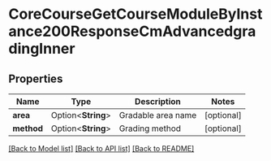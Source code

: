 # CoreCourseGetCourseModuleByInstance200ResponseCmAdvancedgradingInner

## Properties

Name | Type | Description | Notes
------------ | ------------- | ------------- | -------------
**area** | Option<**String**> | Gradable area name | [optional]
**method** | Option<**String**> | Grading method | [optional]

[[Back to Model list]](../README.md#documentation-for-models) [[Back to API list]](../README.md#documentation-for-api-endpoints) [[Back to README]](../README.md)


